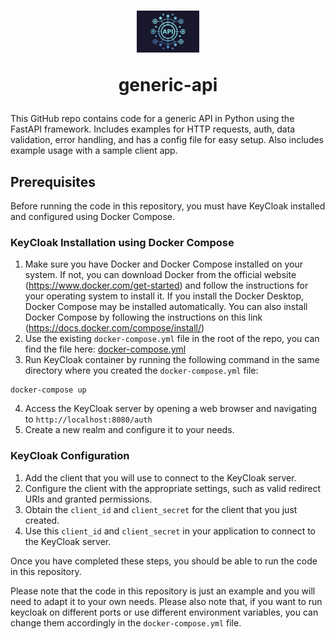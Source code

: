 # <div align="center"><img src="docs/img/api-logo.jpg" alt="API Logo" style="width: 20%;"> <p align="center"> generic-api </p></div>

This GitHub repo contains code for a generic API in Python using the FastAPI framework. Includes examples for HTTP requests, auth, data validation, error handling, and has a config file for easy setup. Also includes example usage with a sample client app.

## Prerequisites
Before running the code in this repository, you must have KeyCloak installed and configured using Docker Compose.

### KeyCloak Installation using Docker Compose
1. Make sure you have Docker and Docker Compose installed on your system. If not, you can download Docker from the official website (https://www.docker.com/get-started) and follow the instructions for your operating system to install it. If you install the Docker Desktop, Docker Compose may be installed automatically. You can also install Docker Compose by following the instructions on this link (https://docs.docker.com/compose/install/)
2. Use the existing ```docker-compose.yml``` file in the root of the repo, you can find the file here: [docker-compose.yml](docker-compose.yaml)
3. Run KeyCloak container by running the following command in the same directory where you created the `docker-compose.yml` file:


```
docker-compose up
```

4. Access the KeyCloak server by opening a web browser and navigating to `http://localhost:8080/auth`
5. Create a new realm and configure it to your needs.

### KeyCloak Configuration
1. Add the client that you will use to connect to the KeyCloak server.
2. Configure the client with the appropriate settings, such as valid redirect URIs and granted permissions.
3. Obtain the `client_id` and `client_secret` for the client that you just created.
4. Use this `client_id` and `client_secret` in your application to connect to the KeyCloak server.

Once you have completed these steps, you should be able to run the code in this repository. 

Please note that the code in this repository is just an example and you will need to adapt it to your own needs.
Please also note that, if you want to run keycloak on different ports or use different environment variables, you can change them accordingly in the `docker-compose.yml` file.
